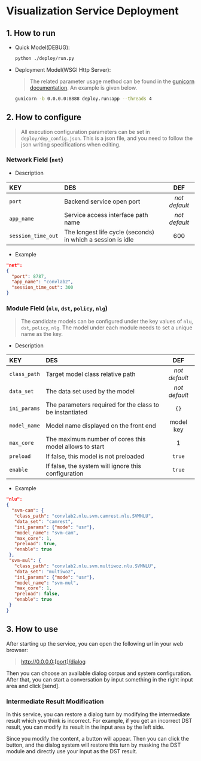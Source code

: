 # Visualization Service Deployment

## 1. How to run
- Quick Model(DEBUG):

  ```bash
  python ./deploy/run.py
  ```

- Deployment Model(WSGI Http Server):
  > The related parameter usage method can be found in the [gunicorn documentation](https://docs.gunicorn.org/en/stable/run.html). An example is given below.

  ```bash
  gunicorn -b 0.0.0.0:8888 deploy.run:app --threads 4
  ```

## 2. How to configure
> All execution configuration parameters can be set in `deploy/dep_config.json`. This is a json file, and you need to follow the json writing specifications when editing.

### Network Field (`net`)

  - Description

|KEY|DES|DEF|
|:---|:---|:---:|
|`port`|Backend service open port|_not default_|
|`app_name`|Service access interface path name|_not default_|
|`session_time_out`|The longest life cycle (seconds) in which a session is idle|600|

  - Example

  ```json
  "net":
  {
    "port": 8787,
    "app_name": "convlab2",
    "session_time_out": 300
  }
  ```


### Module Field (`nlu`, `dst`, `policy`, `nlg`)
   > The candidate models can be configured under the key values of `nlu`, `dst`, `policy`, `nlg`. The model under each module needs to set a unique name as the key.

   - Description

|KEY|DES|DEF|
|:---|:---|:---:|
|`class_path`|Target model class relative path|_not default_|
|`data_set`|The data set used by the model|_not default_|
|`ini_params`|The parameters required for the class to be instantiated|`{}`|
|`model_name`|Model name displayed on the front end|model key|
|`max_core`|The maximum number of cores this model allows to start|1|
|`preload`|If false, this model is not preloaded|`true`|
|`enable`|If false, the system will ignore this configuration|`true`|

   - Example

   ```json
   "nlu":
   {
     "svm-cam": {
      "class_path": "convlab2.nlu.svm.camrest.nlu.SVMNLU",
      "data_set": "camrest",
      "ini_params": {"mode": "usr"},
      "model_name": "svm-cam",
      "max_core": 1,
      "preload": true,
      "enable": true
    },
    "svm-mul": {
      "class_path": "convlab2.nlu.svm.multiwoz.nlu.SVMNLU",
      "data_set": "multiwoz",
      "ini_params": {"mode": "usr"},
      "model_name": "svm-mul",
      "max_core": 1,
      "preload": false,
      "enable": true
    }
   }
   ```

## 3. How to use
After starting up the service, you can open the following url in your web browser:
> http://0.0.0.0:[port]/dialog

Then you can choose an available dialog corpus and system configuration.
After that, you can start a conversation by input something in the right input area and click [send].

### Intermediate Result Modification
In this service, you can restore a dialog turn by modifying the intermediate result which you think is incorrect.
For example, if you get an incorrect DST result, you can modify its result in the input area by the left side. 

Since you modify the content, a button will appear. Then you can click the button, and the dialog system will restore this turn by masking the DST module and directly use your input as the DST result.
